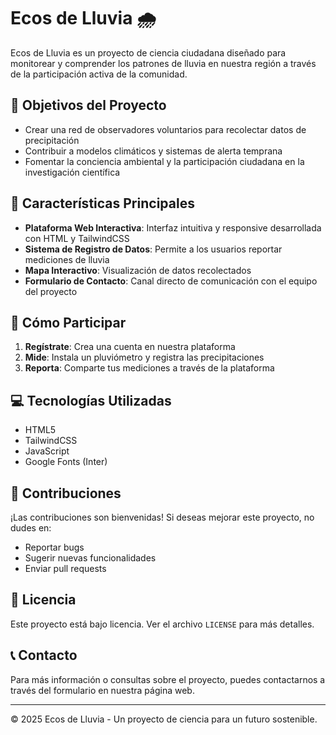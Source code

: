 # Ecos de Lluvia 🌧

Ecos de Lluvia es un proyecto de ciencia ciudadana diseñado para monitorear y comprender los patrones de lluvia en nuestra región a través de la participación activa de la comunidad.

## 🎯 Objetivos del Proyecto

- Crear una red de observadores voluntarios para recolectar datos de precipitación
- Contribuir a modelos climáticos y sistemas de alerta temprana
- Fomentar la conciencia ambiental y la participación ciudadana en la investigación científica

## 🌟 Características Principales

- **Plataforma Web Interactiva**: Interfaz intuitiva y responsive desarrollada con HTML y TailwindCSS
- **Sistema de Registro de Datos**: Permite a los usuarios reportar mediciones de lluvia
- **Mapa Interactivo**: Visualización de datos recolectados
- **Formulario de Contacto**: Canal directo de comunicación con el equipo del proyecto

## 🚀 Cómo Participar

1. **Regístrate**: Crea una cuenta en nuestra plataforma
2. **Mide**: Instala un pluviómetro y registra las precipitaciones
3. **Reporta**: Comparte tus mediciones a través de la plataforma

## 💻 Tecnologías Utilizadas

- HTML5
- TailwindCSS
- JavaScript
- Google Fonts (Inter)

## 🤝 Contribuciones

¡Las contribuciones son bienvenidas! Si deseas mejorar este proyecto, no dudes en:
- Reportar bugs
- Sugerir nuevas funcionalidades
- Enviar pull requests

## 📝 Licencia

Este proyecto está bajo licencia. Ver el archivo `LICENSE` para más detalles.

## 📞 Contacto

Para más información o consultas sobre el proyecto, puedes contactarnos a través del formulario en nuestra página web.

---
© 2025 Ecos de Lluvia - Un proyecto de ciencia para un futuro sostenible.
